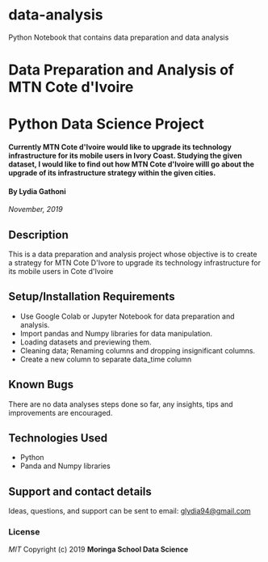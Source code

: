 # data-analysis
Python Notebook that contains data preparation and data analysis


# Data Preparation and Analysis of MTN Cote d'Ivoire
# Python Data Science Project
#### Currently MTN Cote d'Ivoire would like to upgrade its technology infrastructure for its mobile users in Ivory Coast. Studying the given dataset, I would like to find out how MTN Cote d'Ivoire willl go about the upgrade of its infrastructure strategy within the given cities.
#### By **Lydia Gathoni**
*November, 2019*
## Description
This is a data preparation and analysis project whose objective is to create a strategy for MTN Cote D'Ivore to upgrade its technology infrastructure for its mobile users in Cote d'Ivoire
## Setup/Installation Requirements
* Use Google Colab or Jupyter Notebook for data preparation and analysis.
* Import pandas and Numpy libraries for data manipulation.
* Loading datasets and previewing them.
* Cleaning data; Renaming columns and dropping insignificant columns.
* Create a new column to separate data_time column
## Known Bugs
There are no data analyses steps done so far, any insights, tips and improvements are encouraged.

## Technologies Used
* Python 
* Panda and Numpy libraries
## Support and contact details
Ideas, questions, and support can be sent to email: glydia94@gmail.com
### License
*MIT*
Copyright (c) 2019 **Moringa School Data Science**

